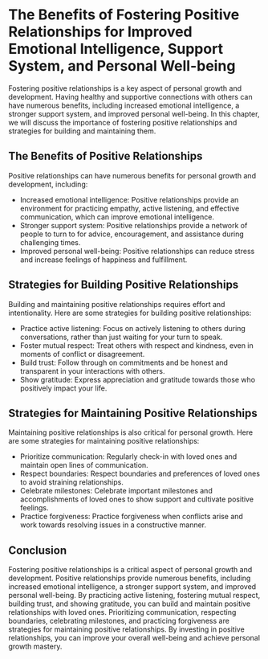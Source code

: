 The Benefits of Fostering Positive Relationships for Improved Emotional Intelligence, Support System, and Personal Well-being
==========================================================================================================================================================================

Fostering positive relationships is a key aspect of personal growth and development. Having healthy and supportive connections with others can have numerous benefits, including increased emotional intelligence, a stronger support system, and improved personal well-being. In this chapter, we will discuss the importance of fostering positive relationships and strategies for building and maintaining them.

The Benefits of Positive Relationships
--------------------------------------

Positive relationships can have numerous benefits for personal growth and development, including:

* Increased emotional intelligence: Positive relationships provide an environment for practicing empathy, active listening, and effective communication, which can improve emotional intelligence.
* Stronger support system: Positive relationships provide a network of people to turn to for advice, encouragement, and assistance during challenging times.
* Improved personal well-being: Positive relationships can reduce stress and increase feelings of happiness and fulfillment.

Strategies for Building Positive Relationships
----------------------------------------------

Building and maintaining positive relationships requires effort and intentionality. Here are some strategies for building positive relationships:

* Practice active listening: Focus on actively listening to others during conversations, rather than just waiting for your turn to speak.
* Foster mutual respect: Treat others with respect and kindness, even in moments of conflict or disagreement.
* Build trust: Follow through on commitments and be honest and transparent in your interactions with others.
* Show gratitude: Express appreciation and gratitude towards those who positively impact your life.

Strategies for Maintaining Positive Relationships
-------------------------------------------------

Maintaining positive relationships is also critical for personal growth. Here are some strategies for maintaining positive relationships:

* Prioritize communication: Regularly check-in with loved ones and maintain open lines of communication.
* Respect boundaries: Respect boundaries and preferences of loved ones to avoid straining relationships.
* Celebrate milestones: Celebrate important milestones and accomplishments of loved ones to show support and cultivate positive feelings.
* Practice forgiveness: Practice forgiveness when conflicts arise and work towards resolving issues in a constructive manner.

Conclusion
----------

Fostering positive relationships is a critical aspect of personal growth and development. Positive relationships provide numerous benefits, including increased emotional intelligence, a stronger support system, and improved personal well-being. By practicing active listening, fostering mutual respect, building trust, and showing gratitude, you can build and maintain positive relationships with loved ones. Prioritizing communication, respecting boundaries, celebrating milestones, and practicing forgiveness are strategies for maintaining positive relationships. By investing in positive relationships, you can improve your overall well-being and achieve personal growth mastery.
